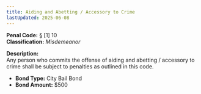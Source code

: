 ```yaml
---
title: Aiding and Abetting / Accessory to Crime
lastUpdated: 2025-06-08
---
```


**Penal Code:** § [1] 10  
**Classification:** *Misdemeanor*

**Description:**  
Any person who commits the offense of aiding and abetting / accessory to crime shall be subject to penalties as outlined in this code.

- **Bond Type:** City Bail Bond  
- **Bond Amount:** $500
